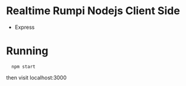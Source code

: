 # Realtime Rumpi Nodejs Client Side
- Express

# Running

```shell
  npm start
```

then visit localhost:3000
